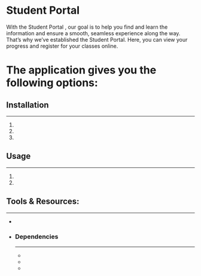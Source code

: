 # Student Portal
With the Student Portal , our goal is to help you  find and learn the information and ensure a smooth, seamless experience along the way. That’s why we’ve established the  Student Portal. Here, you can view your progress and register for your classes online.

# The application gives you the following options:


## Installation
---
1. 
2. 
3. 

## Usage
---
1. 
2. 


## Tools & Resources:
---
* 
* 
    ### Dependencies
    ---
    * 
   * 
    * 
    

